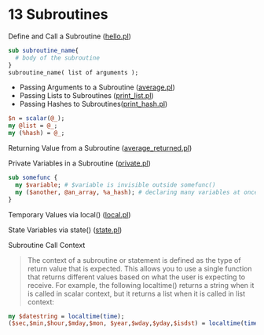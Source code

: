 # 13 Subroutines

Define and Call a Subroutine ([hello.pl](hello.pl))
```pl
sub subroutine_name{
  # body of the subroutine
}
subroutine_name( list of arguments );
```

- Passing Arguments to a Subroutine ([average.pl](average.pl))
- Passing Lists to Subroutines ([print_list.pl](print_list.pl))
- Passing Hashes to Subroutines([print_hash.pl](print_hash.pl))

```pl
$n = scalar(@_);
my @list = @_;
my (%hash) = @_;
```

Returning Value from a Subroutine ([average_returned.pl](average_returned.pl))

Private Variables in a Subroutine ([private.pl](private.pl))
```pl
sub somefunc {
  my $variable; # $variable is invisible outside somefunc()
  my ($another, @an_array, %a_hash); # declaring many variables at once
}
```

Temporary Values via local() ([local.pl](local.pl))

State Variables via state() ([state.pl](state.pl))

Subroutine Call Context

> The context of a subroutine or statement is defined as the type of return value that is expected. This allows you to use a single function that returns different values based on what the user is expecting to receive. For example, the following localtime() returns a string when it is called in scalar context, but it returns a list when it is called in list context:
```pl
my $datestring = localtime(time);
($sec,$min,$hour,$mday,$mon, $year,$wday,$yday,$isdst) = localtime(time);
```
